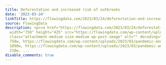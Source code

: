 ```yaml
---
title: Deforestation and increased risk of outbreaks
date: '2023-03-24'
linkTitle: https://flowingdata.com/2023/03/24/deforestation-and-increased-risk-of-outbreaks/
source: FlowingData
description: <p><a href="https://flowingdata.com/2023/03/24/deforestation-and-increased-risk-of-outbreaks/"><img
  width="750" height="425" src="https://flowingdata.com/wp-content/uploads/2023/03/pandemic-and-deforestation-750x425.png"
  class="attachment-medium size-medium wp-post-image" alt="" decoding="async" srcset="https://flowingdata.com/wp-content/uploads/2023/03/pandemic-and-deforestation-750x425.png
  750w, https://flowingdata.com/wp-content/uploads/2023/03/pandemic-and-deforestation-1090x617.png
  1090w, https://flowingdata.com/wp-content/uploads/2023/03/pandemic-and-deforestation-210x119.png
  210w, ...
disable_comments: true
---
```

<p><a href="https://flowingdata.com/2023/03/24/deforestation-and-increased-risk-of-outbreaks/"><img width="750" height="425" src="https://flowingdata.com/wp-content/uploads/2023/03/pandemic-and-deforestation-750x425.png" class="attachment-medium size-medium wp-post-image" alt="" decoding="async" srcset="https://flowingdata.com/wp-content/uploads/2023/03/pandemic-and-deforestation-750x425.png 750w, https://flowingdata.com/wp-content/uploads/2023/03/pandemic-and-deforestation-1090x617.png 1090w, https://flowingdata.com/wp-content/uploads/2023/03/pandemic-and-deforestation-210x119.png 210w, ...